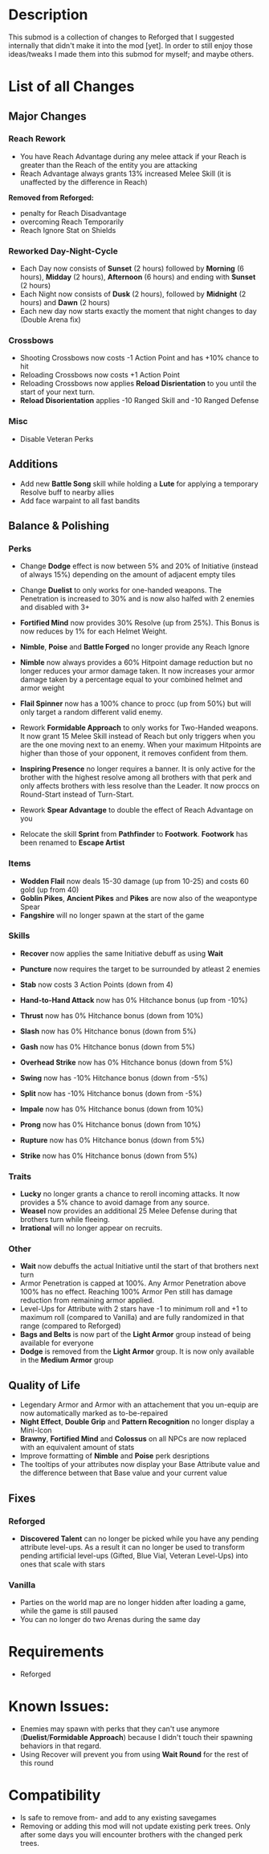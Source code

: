 # Description

This submod is a collection of changes to Reforged that I suggested internally that didn't make it into the mod [yet]. In order to still enjoy those ideas/tweaks I made them into this submod for myself; and maybe others.

# List of all Changes

## Major Changes

### Reach Rework

- You have Reach Advantage during any melee attack if your Reach is greater than the Reach of the entity you are attacking
- Reach Advantage always grants 13% increased Melee Skill (it is unaffected by the difference in Reach)

**Removed from Reforged:**
- penalty for Reach Disadvantage
- overcoming Reach Temporarily
- Reach Ignore Stat on Shields

### Reworked Day-Night-Cycle

- Each Day now consists of **Sunset** (2 hours) followed by **Morning** (6 hours), **Midday** (2 hours), **Afternoon** (6 hours) and ending with **Sunset** (2 hours)
- Each Night now consists of **Dusk** (2 hours), followed by **Midnight** (2 hours) and **Dawn** (2 hours)
- Each new day now starts exactly the moment that night changes to day (Double Arena fix)

### Crossbows

- Shooting Crossbows now costs -1 Action Point and has +10% chance to hit
- Reloading Crossbows now costs +1 Action Point
- Reloading Crossbows now applies **Reload Disrientation** to you until the start of your next turn.
- **Reload Disorientation** applies  -10 Ranged Skill and -10 Ranged Defense

### Misc

- Disable Veteran Perks

## Additions

- Add new **Battle Song** skill while holding a **Lute** for applying a temporary Resolve buff to nearby allies
- Add face warpaint to all fast bandits

## Balance & Polishing

### Perks

- Change **Dodge** effect is now between 5% and 20% of Initiative (instead of always 15%) depending on the amount of adjacent empty tiles
- Change **Duelist** to only works for one-handed weapons. The Penetration is increased to 30% and is now also halfed with 2 enemies and disabled with 3+
- **Fortified Mind** now provides 30% Resolve (up from 25%). This Bonus is now reduces by 1% for each Helmet Weight.
- **Nimble**, **Poise** and **Battle Forged** no longer provide any Reach Ignore
- **Nimble** now always provides a 60% Hitpoint damage reduction but no longer reduces your armor damage taken. It now increases your armor damage taken by a percentage equal to your combined helmet and armor weight

- **Flail Spinner** now has a 100% chance to procc (up from 50%) but will only target a random different valid enemy.
- Rework **Formidable Approach** to only works for Two-Handed weapons. It now grant 15 Melee Skill instead of Reach but only triggers when you are the one moving next to an enemy. When your maximum Hitpoints are higher than those of your opponent, it removes confident from them.
- **Inspiring Presence** no longer requires a banner. It is only active for the brother with the highest resolve among all brothers with that perk and only affects brothers with less resolve than the Leader. It now proccs on Round-Start instead of Turn-Start.
- Rework **Spear Advantage** to double the effect of Reach Advantage on you
- Relocate the skill **Sprint** from **Pathfinder** to **Footwork**. **Footwork** has been renamed to **Escape Artist**

### Items

- **Wodden Flail** now deals 15-30 damage (up from 10-25) and costs 60 gold (up from 40)
- **Goblin Pikes**, **Ancient Pikes** and **Pikes** are now also of the weapontype Spear
- **Fangshire** will no longer spawn at the start of the game

### Skills

- **Recover** now applies the same Initiative debuff as using **Wait**
- **Puncture** now requires the target to be surrounded by atleast 2 enemies
- **Stab** now costs 3 Action Points (down from 4)

- **Hand-to-Hand Attack** now has 0% Hitchance bonus (up from -10%)
- **Thrust** now has 0% Hitchance bonus (down from 10%)
- **Slash** now has 0% Hitchance bonus (down from 5%)
- **Gash** now has 0% Hitchance bonus (down from 5%)
- **Overhead Strike** now has 0% Hitchance bonus (down from 5%)
- **Swing** now has -10% Hitchance bonus (down from -5%)
- **Split** now has -10% Hitchance bonus (down from -5%)
- **Impale** now has 0% Hitchance bonus (down from 10%)
- **Prong** now has 0% Hitchance bonus (down from 10%)
- **Rupture** now has 0% Hitchance bonus (down from 5%)
- **Strike** now has 0% Hitchance bonus (down from 5%)

### Traits

- **Lucky** no longer grants a chance to reroll incoming attacks. It now provides a 5% chance to avoid damage from any source.
- **Weasel** now provides an additional 25 Melee Defense during that brothers turn while fleeing.
- **Irrational** will no longer appear on recruits.

### Other

- **Wait** now debuffs the actual Initiative until the start of that brothers next turn
- Armor Penetration is capped at 100%. Any Armor Penetration above 100% has no effect. Reaching 100% Armor Pen still has damage reduction from remaining armor applied.
- Level-Ups for Attribute with 2 stars have -1 to minimum roll and +1 to maximum roll (compared to Vanilla) and are fully randomized in that range (compared to Reforged)
- **Bags and Belts** is now part of the **Light Armor** group instead of being available for everyone
- **Dodge** is removed from the **Light Armor** group. It is now only available in the **Medium Armor** group

## Quality of Life

- Legendary Armor and Armor with an attachement that you un-equip are now automatically marked as to-be-repaired
- **Night Effect**, **Double Grip** and **Pattern Recognition** no longer display a Mini-Icon
- **Brawny**, **Fortified Mind** and **Colossus** on all NPCs are now replaced with an equivalent amount of stats
- Improve formatting of **Nimble** and **Poise** perk desriptions
- The tooltips of your attributes now display your Base Attribute value and the difference between that Base value and your current value

## Fixes

### Reforged

- **Discovered Talent** can no longer be picked while you have any pending attribute level-ups. As a result it can no longer be used to transform pending artificial level-ups (Gifted, Blue Vial, Veteran Level-Ups) into ones that scale with stars

### Vanilla

- Parties on the world map are no longer hidden after loading a game, while the game is still paused
- You can no longer do two Arenas during the same day

# Requirements

- Reforged

# Known Issues:

- Enemies may spawn with perks that they can't use anymore (**Duelist**/**Formidable Approach**) because I didn't touch their spawning behaviors in that regard.
- Using Recover will prevent you from using **Wait Round** for the rest of this round

# Compatibility

- Is safe to remove from- and add to any existing savegames
- Removing or adding this mod will not update existing perk trees. Only after some days you will encounter brothers with the changed perk trees.

